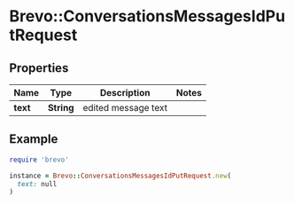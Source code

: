 # Brevo::ConversationsMessagesIdPutRequest

## Properties

| Name | Type | Description | Notes |
| ---- | ---- | ----------- | ----- |
| **text** | **String** | edited message text |  |

## Example

```ruby
require 'brevo'

instance = Brevo::ConversationsMessagesIdPutRequest.new(
  text: null
)
```

